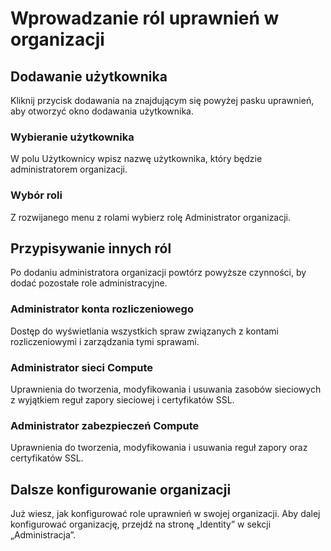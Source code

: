 # Wprowadzanie ról uprawnień w organizacji

## Dodawanie użytkownika

Kliknij <walkthrough-spotlight-pointer spotlightid="iam-add-member">przycisk dodawania</walkthrough-spotlight-pointer> na znajdującym się powyżej pasku uprawnień, aby otworzyć okno dodawania użytkownika.

### Wybieranie użytkownika

W polu Użytkownicy wpisz nazwę użytkownika, który będzie administratorem organizacji.

### Wybór roli

Z rozwijanego menu z rolami wybierz rolę Administrator organizacji.

## Przypisywanie innych ról

Po dodaniu administratora organizacji powtórz powyższe czynności, by dodać pozostałe role administracyjne.

### Administrator konta rozliczeniowego

Dostęp do wyświetlania wszystkich spraw związanych z kontami rozliczeniowymi i zarządzania tymi sprawami.

### Administrator sieci Compute

Uprawnienia do tworzenia, modyfikowania i usuwania zasobów sieciowych z wyjątkiem reguł zapory sieciowej i certyfikatów SSL.

### Administrator zabezpieczeń Compute

Uprawnienia do tworzenia, modyfikowania i usuwania reguł zapory oraz certyfikatów SSL.

## Dalsze konfigurowanie organizacji

Już wiesz, jak konfigurować role uprawnień w swojej organizacji. Aby dalej konfigurować organizację, przejdź na stronę „Identity” w sekcji „Administracja”.

<walkthrough-menu-navigation sectionid="IAM_ADMIN_SECTION"></walkthrough-menu-navigation>

